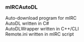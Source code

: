 ### mIRCAutoDL
Auto-download program for mIRC  
AutoDL written in C#  
AutoDLWrapper written in C++/CLI  
Remote.ini written in mIRC script  
